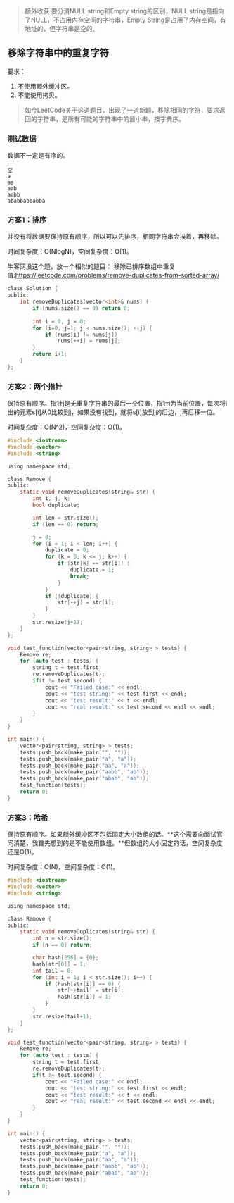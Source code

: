 > 额外收获
> 要分清NULL string和Empty string的区别，NULL string是指向了NULL，不占用内存空间的字符串，Empty String是占用了内存空间，有地址的，但字符串是空的。

## 移除字符串中的重复字符


要求：
1. 不使用额外缓冲区。
2. 不能使用拷贝。

> 如今LeetCode关于这道题目，出现了一道新题，移除相同的字符，要求返回的字符串，是所有可能的字符串中的最小串，按字典序。

### 测试数据

数据不一定是有序的。

```
空
a
aa
aab
aabb
ababbabbabba
```

### 方案1：排序

并没有将数据要保持原有顺序，所以可以先排序，相同字符串会挨着，再移除。

时间复杂度：O(NlogN)，空间复杂度：O(1)。


牛客网没这个题，放一个相似的题目：
移除已排序数组中重复值:https://leetcode.com/problems/remove-duplicates-from-sorted-array/

```C
class Solution {
public:
    int removeDuplicates(vector<int>& nums) {
        if (nums.size() == 0) return 0;
        
        int i = 0, j = 0;
        for (i=0, j=1; j < nums.size(); ++j) {
            if (nums[i] != nums[j])
                nums[++i] = nums[j];
        }
        return i+1;
    }
};
```

### 方案2：两个指针

保持原有顺序。指针j是无重复字符串的最后一个位置，指针i为当前位置，每次将i出的元素s[i]从0比较到j，如果没有找到，就将s[i]放到j的后边，j再后移一位。

时间复杂度：O(N^2)，空间复杂度：O(1)。

```C
#include <iostream>
#include <vector>
#include <string>

using namespace std;

class Remove {
public:
    static void removeDuplicates(string& str) {
        int i, j, k;
        bool duplicate;

        int len = str.size();
        if (len == 0) return;

        j = 0;
        for (i = 1; i < len; i++) {
            duplicate = 0;
            for (k = 0; k <= j; k++) {
                if (str[k] == str[i]) {
                    duplicate = 1;
                    break;
                }
            }
            if (!duplicate) {
                str[++j] = str[i];
            }
        }
        str.resize(j+1);
    }
};

void test_function(vector<pair<string, string> > tests) {
    Remove re;
    for (auto test : tests) {
        string t = test.first;
        re.removeDuplicates(t);
        if(t != test.second) {
            cout << "Failed case:" << endl;
            cout << "test string:" << test.first << endl;
            cout << "test result:" << t << endl;
            cout << "real result:" << test.second << endl << endl;
        }
    }
}

int main() {
    vector<pair<string, string> > tests;
    tests.push_back(make_pair("", ""));
    tests.push_back(make_pair("a", "a"));
    tests.push_back(make_pair("aa", "a"));
    tests.push_back(make_pair("aabb", "ab"));
    tests.push_back(make_pair("abab", "ab"));
    test_function(tests);
    return 0;
}
```


### 方案3：哈希

保持原有顺序。如果额外缓冲区不包括固定大小数组的话。**这个需要向面试官问清楚，我首先想到的是不能使用数组。**但数组的大小固定的话，空间复杂度还是O(1)。

时间复杂度：O(N)，空间复杂度：O(1)。

```C
#include <iostream>
#include <vector>
#include <string>

using namespace std;

class Remove {
public:
    static void removeDuplicates(string& str) {
        int n = str.size();
        if (n == 0) return;

        char hash[256] = {0};
        hash[str[0]] = 1;
        int tail = 0;
        for (int i = 1; i < str.size(); i++) {
            if (hash[str[i]] == 0) {
                str[++tail] = str[i];
                hash[str[i]] = 1;
            }
        }
        str.resize(tail+1);
    }
};

void test_function(vector<pair<string, string> > tests) {
    Remove re;
    for (auto test : tests) {
        string t = test.first;
        re.removeDuplicates(t);
        if(t != test.second) {
            cout << "Failed case:" << endl;
            cout << "test string:" << test.first << endl;
            cout << "test result:" << t << endl;
            cout << "real result:" << test.second << endl << endl;
        }
    }
}

int main() {
    vector<pair<string, string> > tests;
    tests.push_back(make_pair("", ""));
    tests.push_back(make_pair("a", "a"));
    tests.push_back(make_pair("aa", "a"));
    tests.push_back(make_pair("aabb", "ab"));
    tests.push_back(make_pair("abab", "ab"));
    test_function(tests);
    return 0;
}
```

